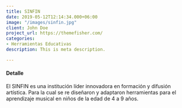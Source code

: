 ```yaml
---
title: SINFIN
date: 2019-05-12T12:14:34.000+06:00
image: "/images/sinfin.jpg"
client: John Doe
project_url: https://themefisher.com/
categories:
- Herramientas Educativas
description: This is meta description.

---
```

#### Detalle

El SINFIN es una institución líder innovadora en formación y difusión artística. Para la cual se re diseñaron y adaptaron herramientas para el aprendizaje musical en niños de la edad de 4 a 9 años.